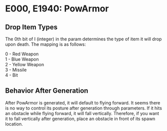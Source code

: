 # E000, E1940: PowArmor

## Drop Item Types

The 0th bit of I (integer) in the param determines the type of item it will drop upon death. The mapping is as follows:

0 - Red Weapon  
1 - Blue Weapon  
2 - Yellow Weapon  
3 - Missile  
4 - Bit

## Behavior After Generation

After PowArmor is generated, it will default to flying forward. It seems there is no way to control its posture after generation through parameters. If it hits an obstacle while flying forward, it will fall vertically. Therefore, if you want it to fall vertically after generation, place an obstacle in front of its spawn location.

